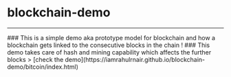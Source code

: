 # blockchain-demo
<hr/>
### This is a simple demo aka prototype model for blockchain and how a blockchain gets linked to the consecutive blocks in the chain !
### This demo takes care of hash and mining capability which affects the further blocks
> [check the demo](https://iamrahulrnair.github.io/blockchain-demo/bitcoin/index.html)
